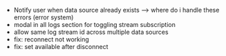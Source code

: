 - Notify user when data source already exists --> where do i handle these errors (error system)
- modal in all logs section for toggling stream subscription
- allow same log stream id across multiple data sources
- fix: reconnect not working
- fix: set available after disconnect
